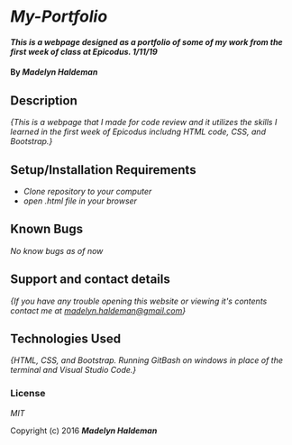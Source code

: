 # _My-Portfolio_

#### _This is a webpage designed as a portfolio of some of my work from the first week of class at Epicodus. 1/11/19_

#### By _**Madelyn Haldeman**_

## Description

_{This is a webpage that I made for code review and it utilizes the skills I learned in the first week of Epicodus includng HTML code, CSS, and Bootstrap.}_

## Setup/Installation Requirements

* _Clone repository to your computer_
* _open .html file in your browser_


## Known Bugs

_No know bugs as of now_

## Support and contact details

_{If you have any trouble opening this website or viewing it's contents contact me at madelyn.haldeman@gmail.com}_

## Technologies Used

_{HTML, CSS, and Bootstrap. Running GitBash on windows in place of the terminal and Visual Studio Code.}_

### License

*MIT*

Copyright (c) 2016 **_Madelyn Haldeman_**
